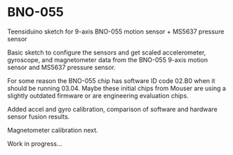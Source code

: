 BNO-055
=======

Teensiduino sketch for 9-axis BNO-055 motion sensor + MS5637 pressure sensor

Basic sketch to configure the sensors and get scaled accelerometer, gyroscope, and magnetometer data from the BNO-055 9-axis motion sensor and MS5637 pressure sensor. 

For some reason the BNO-055 chip has software ID code 02.B0 when it should be running 03.04. Maybe these initial chips from Mouser are using a slightly outdated firmware or are engineering evaluation chips.

Added accel and gyro calibration, comparison of software and hardware sensor fusion results.

Magnetometer calibration next.

Work in progress...
